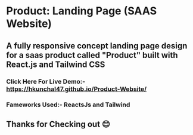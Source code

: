 # Product: Landing Page (SAAS Website)
## A fully responsive concept landing page design for a saas product called "Product" built with React.js and Tailwind CSS

### Click Here For Live Demo:- https://hkunchal47.github.io/Product-Website/

### Fameworks Used:- ReactsJs and Tailwind
   

## Thanks for Checking out 😊
